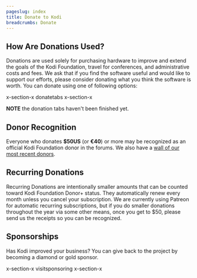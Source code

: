 ```yaml
---
pageslug: index
title: Donate to Kodi
breadcrumbs: Donate 
---
```


## How Are Donations Used?

Donations are used solely for purchasing hardware to improve and extend the goals of the Kodi Foundation, travel for conferences, and administrative costs and fees. We ask that if you find the software useful and would like to support our efforts, please consider donating what you think the software is worth. You can donate using one of following options:

x-section-x donatetabs x-section-x

**NOTE** the donation tabs haven't been finished yet.

## Donor Recognition

Everyone who donates **$50US** (or **€40**) or more may be recognized as an official Kodi Foundation donor in the forums.  We also have a [wall of our most recent donors](/donate/wall). 

## Recurring Donations

Recurring Donations are intentionally smaller amounts that can be counted toward Kodi Foundation Donor+ status. They automatically renew every month unless you cancel your subscription. We are currently using Patreon for automatic recurring subscriptions, but if you do smaller donations throughout the year via some other means, once you get to $50, please send us the receipts so you can be recognized.

## Sponsorships

Has Kodi improved your business? You can give back to the project by becoming a diamond or gold sponsor.

x-section-x visitsponsoring x-section-x